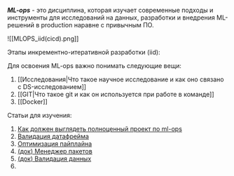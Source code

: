 ***ML-ops*** - это дисциплина, которая изучает современные подходы и инструменты для исследований на данных, разработки и внедрения ML-решений в production наравне с привычным ПО. 

![[MLOPS_iid(cicd).png]]

Этапы инкрементно-итеративной разработки (iid):




Для освоения ML-ops важно понимать следующие вещи:
1. [[Исследования|Что такое научное исследование и как оно связано с DS-исследованием]]
2. [[GIT|Что такое git и как он используется при работе в команде]]
3. [[Docker]]

Статьи для изучения:
1. [Как должен выглядеть полноценный проект по ml-ops](https://habr.com/ru/companies/skillfactory/articles/710816/)
2. [Валидация датафрейма](https://habr.com/ru/companies/skillfactory/articles/658473/)
3. [Оптимизация пайплайна](https://habr.com/ru/companies/skillfactory/articles/591063/)
4. [(док) Менеджер пакетов](https://pdm-project.org/en/stable/)
5. [(док) Валидация данных](https://docs.pydantic.dev/latest/)
6. 